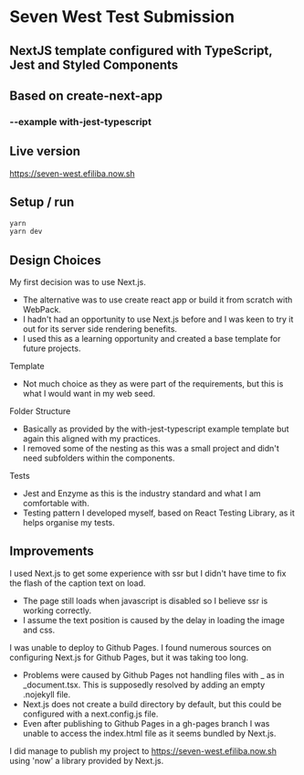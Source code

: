 # Seven West Test Submission

## NextJS template configured with TypeScript, Jest and Styled Components

## Based on create-next-app
### --example with-jest-typescript

## Live version
https://seven-west.efiliba.now.sh

## Setup / run
```bash
yarn
yarn dev
```

## Design Choices

My first decision was to use Next.js.
- The alternative was to use create react app or build it from scratch with WebPack.
- I hadn't had an opportunity to use Next.js before and I was keen to try it out for its server side rendering benefits.
- I used this as a learning opportunity and created a base template for future projects.

Template
- Not much choice as they as were part of the requirements, but this is what I would want in my web seed.

Folder Structure
- Basically as provided by the with-jest-typescript example template but again this aligned with my practices.
- I removed some of the nesting as this was a small project and didn't need subfolders within the components.

Tests
- Jest and Enzyme as this is the industry standard and what I am comfortable with.
- Testing pattern I developed myself, based on React Testing Library, as it helps organise my tests.

## Improvements

I used Next.js to get some experience with ssr but I didn't have time to fix the flash of the caption text on load.
- The page still loads when javascript is disabled so I believe ssr is working correctly.
- I assume the text position is caused by the delay in loading the image and css.

I was unable to deploy to Github Pages. I found numerous sources on configuring Next.js for Github Pages, but it was taking too long.
- Problems were caused by Github Pages not handling files with _ as in _document.tsx. This is supposedly resolved by adding an empty .nojekyll file.
- Next.js does not create a build directory by default, but this could be configured with a next.config.js file.
- Even after publishing to Github Pages in a gh-pages branch I was unable to access the index.html file as it seems bundled by Next.js.

I did manage to publish my project to https://seven-west.efiliba.now.sh using 'now' a library provided by Next.js.
